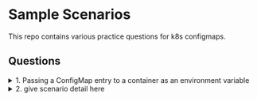 # Sample Scenarios

This repo contains various practice questions for k8s configmaps.

## Questions

<details><summary>1. Passing a ConfigMap entry to a container as an environment variable</summary>
  <p>
    
  ```
  apiVersion: v1
  kind: Pod
  metadata:
    name: <pod-name>
  spec:
    containers:
    - image: <image-name>
      env:
      - name: VARIABLE
        valueFrom:
        configMapKeyRef:
          name: <cm>
          key: <key name>
  ```
  </p>
  </details>

<details><summary>2. give scenario detail here</summary>
  <p>
    
  ```
  kubectl get pv
  ```
  </p>
  </details>
